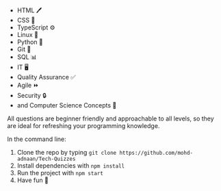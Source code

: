 - HTML 🖊️
- CSS 🎨
- TypeScript ⚙️
- Linux 🐧
- Python 🐍
- Git 📁
- SQL 📊
- IT 🖥️
- Quality Assurance ✅
- Agile ⏩
- Security 🔒
- and Computer Science Concepts 🤖

All questions are beginner friendly and approachable to all levels, so they are ideal for refreshing your programming knowledge.

In the command line:

1. Clone the repo by typing `git clone https://github.com/mohd-adnaan/Tech-Quizzes`
2. Install dependencies with `npm install`
3. Run the project with `npm start`
4. Have fun 🚀
